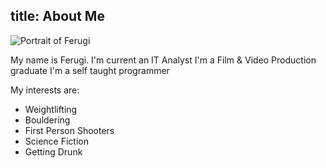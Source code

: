 title: About Me
---
![Portrait of Ferugi](/images/profile_golden.png)

My name is Ferugi. I'm current an IT Analyst
I'm a Film & Video Production graduate
I'm a self taught programmer

My interests are:

* Weightlifting
* Bouldering
* First Person Shooters
* Science Fiction
* Getting Drunk
